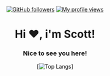 <div align="center">
  
[![GitHub followers](https://img.shields.io/github/followers/xshequ?logo=github&style=for-the-badge&logoColor=white)](https://github.com/xshequ)
[![My profile views](https://img.shields.io/github/followers/xshequ?logo=github&style=for-the-badge&logoColor=white)](https://komarev.com/ghpvc/?username=xshequ)

<h1>Hi ❤️, i'm Scott!</h1>
<h3>Nice to see you here!</h3>
  
[![Top Langs](https://github-readme-stats.vercel.app/api/top-langs/?username=xshequ&&langs_count=3&bg_color=10,e86444,904e95&text_color=FFFFFF&icon_color=FFFFFF&title_color=FFFFFF&count_private=false)]
  
</div>
